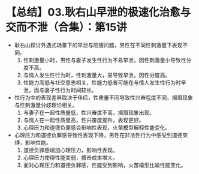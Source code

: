 # 【总结】03.耿右山早泄的极速化治愈与交而不泄（合集）：第15讲

-   耿右山探讨外遇式场景下的早泄与阳痿问题，男性在不同性刺激量下表现不同。
    1.  性刺激量小时，男性与妻子发生性行为不易早泄，因性刺激量小导致性分度不高。
    2.  与情人发生性行为时，性刺激量大，易导致早泄，因性分度高。
    3.  性能力高低与社交意志相关，性能力低者可能在与情人发生性行为时早泄，而与妻子性行为时间较长。
-   性行为中的表现差异取决于伴侣，性质量不同导致性兴奋程度不同，揚眉现象与性刺激量分歧理论相关。
    1.  与妻子在一起性质量低，性兴奋度不高，揚眉现象出现。
    2.  与情人在一起性质量高，性兴奋度提升，表现更好。
    3.  心理压力和道德负罪感会影响性表现，火苗模型解释性能变化。
-   心理压力和道德负罪感导致性表现下降，男性在非法性行为中感受到道德束缚，影响性能。
    1.  道德负罪感增加心理压力，影响性表现。
    2.  心理压力使得性能变弱，搏击成本增大。
    3.  面对心理压力和道德负罪感，性能受到影响，火苗模型比喻性能变化。